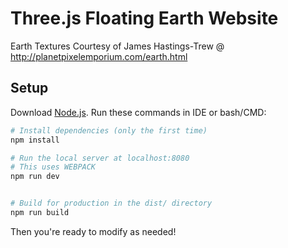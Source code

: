 # Three.js Floating Earth Website
Earth Textures Courtesy of James Hastings-Trew @ http://planetpixelemporium.com/earth.html

## Setup
Download [Node.js](https://nodejs.org/en/download/).
Run these commands in IDE or bash/CMD:

``` bash
# Install dependencies (only the first time)
npm install

# Run the local server at localhost:8080
# This uses WEBPACK
npm run dev


# Build for production in the dist/ directory
npm run build
```
Then you're ready to modify as needed!
